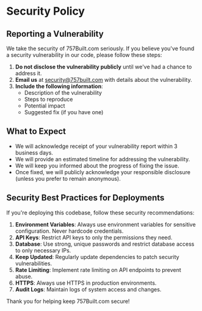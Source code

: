 # Security Policy

## Reporting a Vulnerability

We take the security of 757Built.com seriously. If you believe you've found a security vulnerability in our code, please follow these steps:

1. **Do not disclose the vulnerability publicly** until we've had a chance to address it.
2. **Email us** at security@757built.com with details about the vulnerability.
3. **Include the following information**:
   - Description of the vulnerability
   - Steps to reproduce
   - Potential impact
   - Suggested fix (if you have one)

## What to Expect

- We will acknowledge receipt of your vulnerability report within 3 business days.
- We will provide an estimated timeline for addressing the vulnerability.
- We will keep you informed about the progress of fixing the issue.
- Once fixed, we will publicly acknowledge your responsible disclosure (unless you prefer to remain anonymous).

## Security Best Practices for Deployments

If you're deploying this codebase, follow these security recommendations:

1. **Environment Variables**: Always use environment variables for sensitive configuration. Never hardcode credentials.
2. **API Keys**: Restrict API keys to only the permissions they need.
3. **Database**: Use strong, unique passwords and restrict database access to only necessary IPs.
4. **Keep Updated**: Regularly update dependencies to patch security vulnerabilities.
5. **Rate Limiting**: Implement rate limiting on API endpoints to prevent abuse.
6. **HTTPS**: Always use HTTPS in production environments.
7. **Audit Logs**: Maintain logs of system access and changes.

Thank you for helping keep 757Built.com secure! 